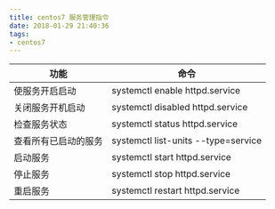 ```yaml
---
title: centos7 服务管理指令
date: 2018-01-29 21:40:36
tags:
- centos7
---
```


功能 | 命令
--- | ---
使服务开启启动 | systemctl enable httpd.service
关闭服务开机启动 | systemctl disabled httpd.service
检查服务状态 | systemctl status httpd.service
查看所有已启动的服务 | systemctl list-units --type=service
启动服务 | systemctl start httpd.service
停止服务 | systemctl stop httpd.service
重启服务 | systemctl restart httpd.service